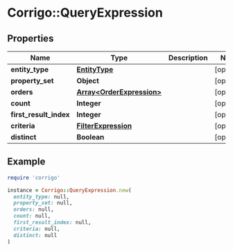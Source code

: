 # Corrigo::QueryExpression

## Properties

| Name | Type | Description | Notes |
| ---- | ---- | ----------- | ----- |
| **entity_type** | [**EntityType**](EntityType.md) |  | [optional] |
| **property_set** | **Object** |  | [optional] |
| **orders** | [**Array&lt;OrderExpression&gt;**](OrderExpression.md) |  | [optional] |
| **count** | **Integer** |  | [optional] |
| **first_result_index** | **Integer** |  | [optional] |
| **criteria** | [**FilterExpression**](FilterExpression.md) |  | [optional] |
| **distinct** | **Boolean** |  | [optional] |

## Example

```ruby
require 'corrigo'

instance = Corrigo::QueryExpression.new(
  entity_type: null,
  property_set: null,
  orders: null,
  count: null,
  first_result_index: null,
  criteria: null,
  distinct: null
)
```

